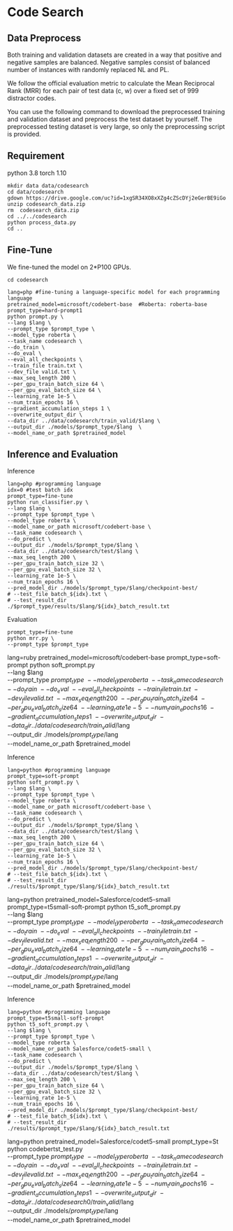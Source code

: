 # Code Search

## Data Preprocess

Both training and validation datasets are created in a way that positive and negative samples are balanced. Negative samples consist of balanced number of instances with randomly replaced NL and PL.

We follow the official evaluation metric to calculate the Mean Reciprocal Rank (MRR) for each pair of test data (c, w) over a fixed set of 999 distractor codes.

You can use the following command to download the preprocessed training and validation dataset and preprocess the test dataset by yourself. The preprocessed testing dataset is very large, so only the preprocessing script is provided.


## Requirement
python 3.8
torch 1.10


```shell
mkdir data data/codesearch
cd data/codesearch
gdown https://drive.google.com/uc?id=1xgSR34XO8xXZg4cZScDYj2eGerBE9iGo  
unzip codesearch_data.zip
rm  codesearch_data.zip
cd ../../codesearch
python process_data.py
cd ..
```

## Fine-Tune
We fine-tuned the model on 2*P100 GPUs. 
```shell
cd codesearch

lang=php #fine-tuning a language-specific model for each programming language 
pretrained_model=microsoft/codebert-base  #Roberta: roberta-base
prompt_type=hard-prompt1
python prompt.py \
--lang $lang \
--prompt_type $prompt_type \
--model_type roberta \
--task_name codesearch \
--do_train \
--do_eval \
--eval_all_checkpoints \
--train_file train.txt \
--dev_file valid.txt \
--max_seq_length 200 \
--per_gpu_train_batch_size 64 \
--per_gpu_eval_batch_size 64 \
--learning_rate 1e-5 \
--num_train_epochs 16 \
--gradient_accumulation_steps 1 \
--overwrite_output_dir \
--data_dir ../data/codesearch/train_valid/$lang \
--output_dir ./models/$prompt_type/$lang  \
--model_name_or_path $pretrained_model
```
## Inference and Evaluation

Inference
```shell
lang=php #programming language
idx=0 #test batch idx
prompt_type=fine-tune
python run_classifier.py \
--lang $lang \
--prompt_type $prompt_type \
--model_type roberta \
--model_name_or_path microsoft/codebert-base \
--task_name codesearch \
--do_predict \
--output_dir ./models/$prompt_type/$lang \
--data_dir ../data/codesearch/test/$lang \
--max_seq_length 200 \
--per_gpu_train_batch_size 32 \
--per_gpu_eval_batch_size 32 \
--learning_rate 1e-5 \
--num_train_epochs 16 \
--pred_model_dir ./models/$prompt_type/$lang/checkpoint-best/
# --test_file batch_${idx}.txt \
# --test_result_dir ./$prompt_type/results/$lang/${idx}_batch_result.txt
```

Evaluation
```shell
prompt_type=fine-tune
python mrr.py \
--prompt_type $prompt_type
```


<!-- ################################Soft Prompt#################################### -->

lang=ruby
pretrained_model=microsoft/codebert-base
prompt_type=soft-prompt
python soft_prompt.py \
--lang $lang \
--prompt_type $prompt_type \
--model_type roberta \
--task_name codesearch \
--do_train \
--do_eval \
--eval_all_checkpoints \
--train_file train.txt \
--dev_file valid.txt \
--max_seq_length 200 \
--per_gpu_train_batch_size 64 \
--per_gpu_eval_batch_size 64 \
--learning_rate 1e-5 \
--num_train_epochs 16 \
--gradient_accumulation_steps 1 \
--overwrite_output_dir \
--data_dir ../data/codesearch/train_valid/$lang \
--output_dir ./models/$prompt_type/$lang  \
--model_name_or_path $pretrained_model


Inference
```shell
lang=python #programming language
prompt_type=soft-prompt
python soft_prompt.py \
--lang $lang \
--prompt_type $prompt_type \
--model_type roberta \
--model_name_or_path microsoft/codebert-base \
--task_name codesearch \
--do_predict \
--output_dir ./models/$prompt_type/$lang \
--data_dir ../data/codesearch/test/$lang \
--max_seq_length 200 \
--per_gpu_train_batch_size 64 \
--per_gpu_eval_batch_size 32 \
--learning_rate 1e-5 \
--num_train_epochs 16 \
--pred_model_dir ./models/$prompt_type/$lang/checkpoint-best/
# --test_file batch_${idx}.txt \
# --test_result_dir ./results/$prompt_type/$lang/${idx}_batch_result.txt
```

<!-- ################################CodeT5 Soft Prompt#################################### -->

lang=python
pretrained_model=Salesforce/codet5-small
prompt_type=t5small-soft-prompt
python t5_soft_prompt.py \
--lang $lang \
--prompt_type $prompt_type \
--model_type roberta \
--task_name codesearch \
--do_train \
--do_eval \
--eval_all_checkpoints \
--train_file train.txt \
--dev_file valid.txt \
--max_seq_length 200 \
--per_gpu_train_batch_size 64 \
--per_gpu_eval_batch_size 64 \
--learning_rate 1e-5 \
--num_train_epochs 16 \
--gradient_accumulation_steps 1 \
--overwrite_output_dir \
--data_dir ../data/codesearch/train_valid/$lang \
--output_dir ./models/$prompt_type/$lang  \
--model_name_or_path $pretrained_model


Inference
```shell
lang=python #programming language
prompt_type=t5small-soft-prompt
python t5_soft_prompt.py \
--lang $lang \
--prompt_type $prompt_type \
--model_type roberta \
--model_name_or_path Salesforce/codet5-small \
--task_name codesearch \
--do_predict \
--output_dir ./models/$prompt_type/$lang \
--data_dir ../data/codesearch/test/$lang \
--max_seq_length 200 \
--per_gpu_train_batch_size 64 \
--per_gpu_eval_batch_size 32 \
--learning_rate 1e-5 \
--num_train_epochs 16 \
--pred_model_dir ./models/$prompt_type/$lang/checkpoint-best/
# --test_file batch_${idx}.txt \
# --test_result_dir ./results/$prompt_type/$lang/${idx}_batch_result.txt
```


<!-- ################################ TEST #################################### -->
lang=python
pretrained_model=Salesforce/codet5-small
prompt_type=St
python codebertst_test.py \
--prompt_type $prompt_type \
--model_type roberta \
--task_name codesearch \
--do_train \
--do_eval \
--eval_all_checkpoints \
--train_file train.txt \
--dev_file valid.txt \
--max_seq_length 200 \
--per_gpu_train_batch_size 64 \
--per_gpu_eval_batch_size 64 \
--learning_rate 1e-5 \
--num_train_epochs 16 \
--gradient_accumulation_steps 1 \
--overwrite_output_dir \
--data_dir ../data/codesearch0/train_valid/$lang \
--output_dir ./models/$prompt_type/$lang  \
--model_name_or_path $pretrained_model
